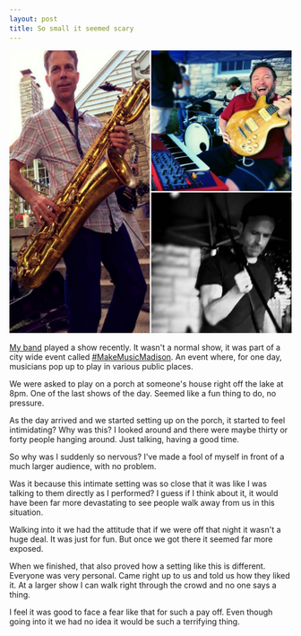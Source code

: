 ```yaml
---
layout: post
title: So small it seemed scary
---
```

![collage](/public/images/makemusiccollage.png)

[My band](https://lorenzosmusic.com) played a show recently. It wasn't a normal show, it was part of a city wide event called [#MakeMusicMadison](https://twitter.com/hashtag/makemusicmadison?s=09). An event where, for one day, musicians pop up to play in various public places. 

We were asked to play on a porch at someone's house right off the lake at 8pm. One of the last shows of the day. Seemed like a fun thing to do, no pressure.

As the day arrived and we started setting up on the porch, it started to feel intimidating? Why was this? I looked around and there were maybe thirty or forty people hanging around. Just talking, having a good time. 

So why was I suddenly so nervous? I've made a fool of myself in front of a much larger audience, with no problem. 

Was it because this intimate setting was so close that it was like I was talking to them directly as I performed? I guess if I think about it, it would have been far more devastating to see people walk away from us in this situation. 

Walking into it we had the attitude that if we were off that night it wasn't a huge deal. It was just for fun. But once we got there it seemed far more exposed. 

When we finished, that also proved how a setting like this is different. Everyone was very personal. Came right up to us and told us how they liked it. At a larger show I can walk right through the crowd and no one says a thing. 

I feel it was good to face a fear like that for such a pay off. Even though going into it we had no idea it would be such a terrifying thing. 